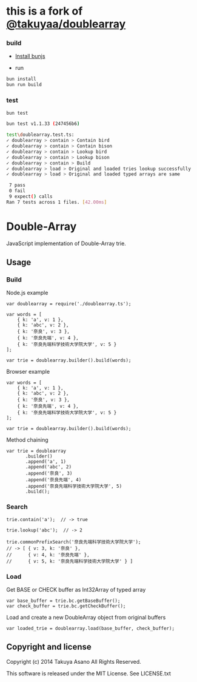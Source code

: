 # this is a fork of [@takuyaa/doublearray](https://github.com/takuyaa/doublearray)

### build

- [Install bunjs](https://bun.sh/)

- run

```bash
bun install
bun run build
```

### test

```bash
bun test
```

```bash
bun test v1.1.33 (247456b6)

test\doublearray.test.ts:
✓ doublearray > contain > Contain bird
✓ doublearray > contain > Contain bison
✓ doublearray > contain > Lookup bird
✓ doublearray > contain > Lookup bison
✓ doublearray > contain > Build
✓ doublearray > load > Original and loaded tries lookup successfully
✓ doublearray > load > Original and loaded typed arrays are same

 7 pass
 0 fail
 9 expect() calls
Ran 7 tests across 1 files. [42.00ms]
```

Double-Array
============

JavaScript implementation of Double-Array trie.

Usage
-----

### Build

Node.js example

    var doublearray = require('./doublearray.ts');

    var words = [
        { k: 'a', v: 1 },
        { k: 'abc', v: 2 },
        { k: '奈良', v: 3 },
        { k: '奈良先端', v: 4 },
        { k: '奈良先端科学技術大学院大学', v: 5 }
    ];

    var trie = doublearray.builder().build(words);

Browser example

    var words = [
        { k: 'a', v: 1 },
        { k: 'abc', v: 2 },
        { k: '奈良', v: 3 },
        { k: '奈良先端', v: 4 },
        { k: '奈良先端科学技術大学院大学', v: 5 }
    ];

    var trie = doublearray.builder().build(words);

Method chaining

    var trie = doublearray
           .builder()
           .append('a', 1)
           .append('abc', 2)
           .append('奈良', 3)
           .append('奈良先端', 4)
           .append('奈良先端科学技術大学院大学', 5)
           .build();

### Search

    trie.contain('a');  // -> true

    trie.lookup('abc');  // -> 2

    trie.commonPrefixSearch('奈良先端科学技術大学院大学');
    // -> [ { v: 3, k: '奈良' },
    //      { v: 4, k: '奈良先端' },
    //      { v: 5, k: '奈良先端科学技術大学院大学' } ]

### Load

Get BASE or CHECK buffer as Int32Array of typed array

    var base_buffer = trie.bc.getBaseBuffer();
    var check_buffer = trie.bc.getCheckBuffer();

Load and create a new DoubleArray object from original buffers

    var loaded_trie = doublearray.load(base_buffer, check_buffer);

Copyright and license
---------------------

Copyright (c) 2014 Takuya Asano All Rights Reserved.

This software is released under the MIT License.
See LICENSE.txt
